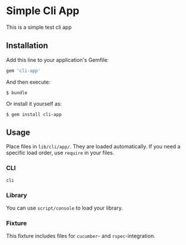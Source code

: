 # Simple Cli App

This is a simple test cli app

## Installation

Add this line to your application's Gemfile:

```ruby
gem 'cli-app'
```

And then execute:

    $ bundle

Or install it yourself as:

    $ gem install cli-app

## Usage

Place files in `lib/cli/app/`. They are loaded automatically. If you need a
specific load order, use `require` in your files.

### CLI

```
cli
```

### Library

You can use `script/console` to load your library.

### Fixture

This fixture includes files for `cucumber`- and `rspec`-integration.

